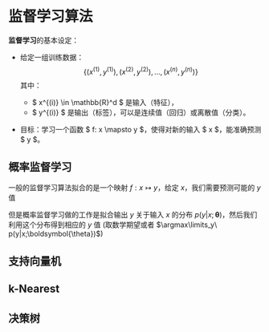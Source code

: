 # 监督学习算法

**监督学习**的基本设定：

- 给定一组训练数据：  
  $$
  \{(x^{(1)}, y^{(1)}), (x^{(2)}, y^{(2)}), \dots, (x^{(n)}, y^{(n)})\}
  $$
  其中：
  - $ x^{(i)} \in \mathbb{R}^d $ 是输入（特征），
  - $ y^{(i)} $ 是输出（标签），可以是连续值（回归）或离散值（分类）。

- 目标：学习一个函数 $ f: x \mapsto y $，使得对新的输入 $ x $，能准确预测 $ y $。

## 概率监督学习

一般的监督学习算法拟合的是一个映射 $f: x \mapsto y$，给定 $x$，我们需要预测可能的 $y$ 值

但是概率监督学习做的工作是拟合输出 $y$ 关于输入 $x$ 的分布 $p(y|x;\boldsymbol{\theta})$，然后我们利用这个分布得到相应的 $y$ 值 (取数学期望或者 $\argmax\limits_y\ p(y|x;\boldsymbol{\theta})$)

## 支持向量机

## k-Nearest

## 决策树
